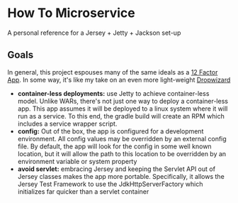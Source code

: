 # How To Microservice

A personal reference for a Jersey + Jetty + Jackson set-up

## Goals

In general, this project espouses many of the same ideals as a [12 Factor App](http://12factor.net/). In some way, it's like my take on an even more light-weight [Dropwizard](http://dropwizard.io/)

* **container-less deployments:** use Jetty to achieve container-less model. Unlike WARs, there's not just one way to deploy a container-less app. This app assumes it will be deployed to a linux system where it will run as a service. To this end, the gradle build will create an RPM which includes a service wrapper script.
* **config:** Out of the box, the app is configured for a development environment. All config values may be overridden by an external config file. By default, the app will look for the config in some well known location, but it will allow the path to this location to be overridden by an environment variable or system property
* **avoid servlet:** embracing Jersey and keeping the Servlet API out of Jersey classes makes the app more portable. Specifically, it allows the Jersey Test Framework to use the JdkHttpServerFactory which initializes far quicker than a servlet container